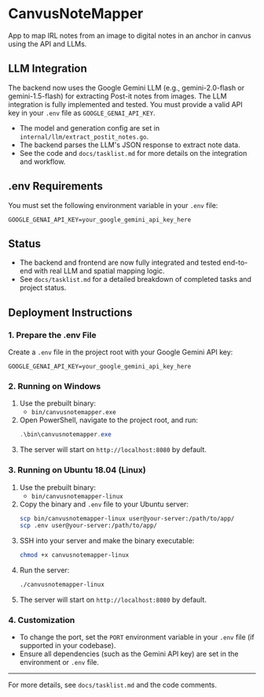 # CanvusNoteMapper
App to map IRL notes from an image to digital notes in an anchor in canvus using the API and LLMs.

## LLM Integration

The backend now uses the Google Gemini LLM (e.g., gemini-2.0-flash or gemini-1.5-flash) for extracting Post-it notes from images. The LLM integration is fully implemented and tested. You must provide a valid API key in your `.env` file as `GOOGLE_GENAI_API_KEY`.

- The model and generation config are set in `internal/llm/extract_postit_notes.go`.
- The backend parses the LLM's JSON response to extract note data.
- See the code and `docs/tasklist.md` for more details on the integration and workflow.

## .env Requirements

You must set the following environment variable in your `.env` file:

```
GOOGLE_GENAI_API_KEY=your_google_gemini_api_key_here
```

## Status

- The backend and frontend are now fully integrated and tested end-to-end with real LLM and spatial mapping logic.
- See `docs/tasklist.md` for a detailed breakdown of completed tasks and project status.

## Deployment Instructions

### 1. Prepare the .env File

Create a `.env` file in the project root with your Google Gemini API key:

```
GOOGLE_GENAI_API_KEY=your_google_gemini_api_key_here
```

### 2. Running on Windows

1. Use the prebuilt binary:
   - `bin/canvusnotemapper.exe`
2. Open PowerShell, navigate to the project root, and run:
   ```powershell
   .\bin\canvusnotemapper.exe
   ```
3. The server will start on `http://localhost:8080` by default.

### 3. Running on Ubuntu 18.04 (Linux)

1. Use the prebuilt binary:
   - `bin/canvusnotemapper-linux`
2. Copy the binary and `.env` file to your Ubuntu server:
   ```sh
   scp bin/canvusnotemapper-linux user@your-server:/path/to/app/
   scp .env user@your-server:/path/to/app/
   ```
3. SSH into your server and make the binary executable:
   ```sh
   chmod +x canvusnotemapper-linux
   ```
4. Run the server:
   ```sh
   ./canvusnotemapper-linux
   ```
5. The server will start on `http://localhost:8080` by default.

### 4. Customization
- To change the port, set the `PORT` environment variable in your `.env` file (if supported in your codebase).
- Ensure all dependencies (such as the Gemini API key) are set in the environment or `.env` file.

---

For more details, see `docs/tasklist.md` and the code comments.
